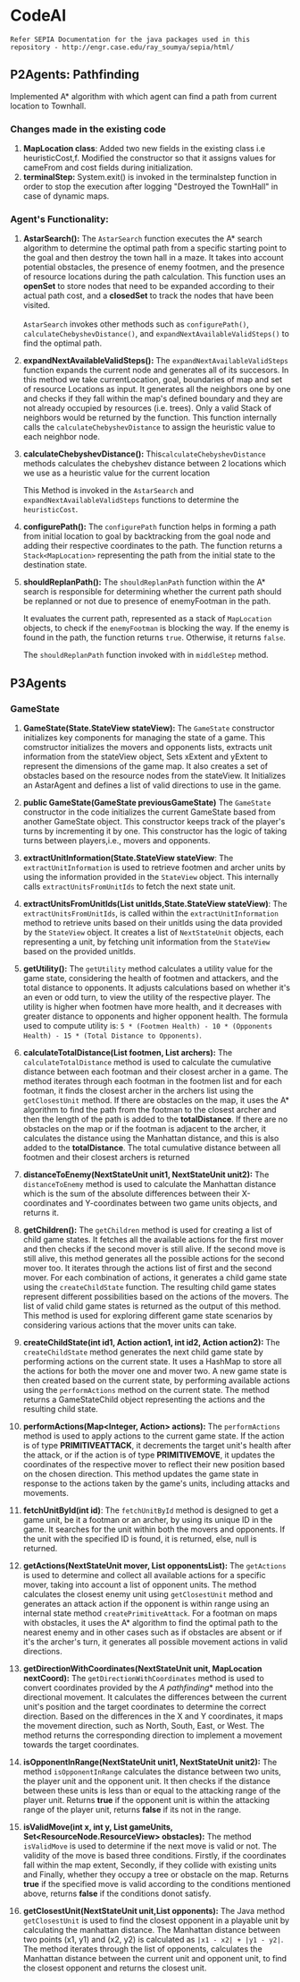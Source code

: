 # CodeAI
 `Refer SEPIA Documentation for the java packages used in this repository - http://engr.case.edu/ray_soumya/sepia/html/`
 <br/>
## P2Agents: Pathfinding

Implemented A\* algorithm with which agent can find a path from current location to Townhall.

### Changes made in the existing code

1.  **MapLocation class**: Added two new fields in the existing class i.e heuristicCost,f. Modified the constructor so that it assigns values for cameFrom and cost fields during initialization.
2.  **terminalStep:** System.exit() is invoked in the terminalstep function in order to stop the execution after logging "Destroyed the TownHall" in case of dynamic maps.

### Agent's Functionality:

1.  **AstarSearch():**
    The `AstarSearch` function executes the A\* search algorithm to determine the optimal path from a specific starting point to the goal and then destroy the town hall in a maze. It takes into account potential obstacles, the presence of enemy footmen, and the presence of resource locations during the path calculation. This function uses an **openSet** to store nodes that need to be expanded according to their actual path cost, and a **closedSet** to track the nodes that have been visited. <br/><br/>`AstarSearch` invokes other methods such as `configurePath()`, `calculateChebyshevDistance()`, and `expandNextAvailableValidSteps()` to find the optimal path.

2.  **expandNextAvailableValidSteps():**
    The `expandNextAvailableValidSteps` function expands the current node and generates all of its succesors. In this method we take currentLocation, goal, boundaries of map and set of resource Locations as input. It generates all the neighbors one by one and checks if they fall within the map's defined boundary and they are not already occupied by resources (i.e. trees). Only a valid Stack of neighbors would be returned by the function. This function internally calls the `calculateChebyshevDistance` to assign the heuristic value to each neighbor node.

3.  **calculateChebyshevDistance():**
    This`calculateChebyshevDistance` methods calculates the chebyshev distance between 2 locations which we use as a heuristic value for the current location

    This Method is invoked in the `AstarSearch` and `expandNextAvailableValidSteps` functions to determine the `heuristicCost`.

4.  **configurePath():**
    The `configurePath` function helps in forming a path from initial location to goal by backtracking from the goal node and adding their respective coordinates to the path. The function returns a `Stack<MapLocation>` representing the path from the initial state to the destination state.

5.  **shouldReplanPath():**
    The `shouldReplanPath` function within the A\* search is responsible for determining whether the current path should be replanned or not due to presence of enemyFootman in the path.

    It evaluates the current path, represented as a stack of `MapLocation` objects, to check if the `enemyFootman` is blocking the way. If the enemy is found in the path, the function returns `true`. Otherwise, it returns `false`.

    The `shouldReplanPath` function invoked with in `middleStep` method.

## P3Agents

### GameState

1. **GameState(State.StateView stateView):**
    The `GameState` constructor initializes key components for managing the state of a game. This comstructor initializes the movers and opponents lists, extracts unit information from the stateView object, Sets xExtent and yExtent to represent the dimensions of the game map. It also creates a set of obstacles based on the resource nodes from the stateView. It Initializes an AstarAgent and defines a list of valid directions to use in the game.
3. **public GameState(GameState previousGameState)**
    The `GameState` constructor in the code initializes the current GameState based from another GameState object. This constructor keeps track of the player's turns by incrementing it by one. This constructor has the logic of taking turns between players,i.e., movers and opponents.
4. **extractUnitInformation(State.StateView stateView**:
   The `extractUnitInformation` is used to retrieve footmen and archer units by using the information provided in the `StateView` object. This internally calls `extractUnitsFromUnitIds` to fetch the next state unit.
5. **extractUnitsFromUnitIds(List<Integer> unitIds,State.StateView stateView)**:
   The `extractUnitsFromUnitIds`, is called within the `extractUnitInformation` method to retrieve units based on their unitIds using the data provided by the `StateView` object. It creates a list of `NextStateUnit` objects, each representing a unit, by fetching unit information from the `StateView` based on the provided unitIds.
6. **getUtility():**
   The `getUtility` method calculates a utility value for the game state, considering the health of footmen and attackers, and the total distance to opponents. It adjusts calculations based on whether it's an even or odd turn, to view the utility of the respective player.
The utility is higher when footmen have more health, and it decreases with greater distance to opponents and higher opponent health. The formula used to compute utility is: `5 * (Footmen Health) - 10 * (Opponents Health) - 15 * (Total Distance to Opponents)`.
7. **calculateTotalDistance(List<NextStateUnit> footmen, List<NextStateUnit> archers):**
   The `calculateTotalDistance` method is used to calculate the cumulative distance between each footman and their closest archer in a game. The method iterates through each footman in the footmen list and for each footman, it finds the closest archer in the archers list using the `getClosestUnit` method. If there are obstacles on the map, it uses the A* algorithm to find the path from the footman to the closest archer and then the length of the path is added to the **totalDistance**. If there are no obstacles on the map or if the footman is adjacent to the archer, it calculates the distance using the Manhattan distance, and this is also added to the **totalDistance**. The total cumulative distance between all footmen and their closest archers is returned
9. **distanceToEnemy(NextStateUnit unit1, NextStateUnit unit2):**
   The `distanceToEnemy` method is used to calculate the Manhattan distance which is the sum of the absolute differences between their X-coordinates and Y-coordinates between two game units objects, and returns it.

9. **getChildren():**
   The `getChildren` method is used for creating a list of child game states. It fetches all the available actions for the first mover and then checks if the second mover is still alive. If the second move is still alive, this method generates all the possible actions for the second mover too. It iterates through the actions list of first and the second mover. For each combination of actions, it generates a child game state using the `createChildState` function. The resulting child game states represent different possibilities based on the actions of the movers. The list of valid child game states is returned as the output of this method. This method is used for exploring different game state scenarios by considering various actions that the mover units can take.
11. **createChildState(int id1, Action action1, int id2, Action action2):**
   The `createChildState` method generates the next child game state by performing actions on the current state. It uses a HashMap to store all the actions for both the mover one and mover two. A new game state is then created based on the current state, by performing available actions using the `performActions` method on the current state. The method returns a GameStateChild object representing the actions and the resulting child state.
12. **performActions(Map<Integer, Action> actions):**
   The `performActions` method is used to apply actions to the current game state. If the action is of type **PRIMITIVEATTACK**, it decrements the target unit's health after the attack, or if the action is of type **PRIMITIVEMOVE**, it updates the coordinates of the respective mover to reflect their new position based on the chosen direction. This method updates the game state in response to the actions taken by the game's units, including attacks and movements.
13. **fetchUnitById(int id)**:
    The `fetchUnitById` method is designed to get a game unit, be it a footman or an archer, by using its unique ID in the game. It searches for the unit within both the movers and opponents. If the unit with the specified ID is found, it is returned, else, null is returned.
14. **getActions(NextStateUnit mover, List<NextStateUnit> opponentsList):**
    The `getActions` is used to determine and collect all available actions for a specific mover, taking into account a list of opponent units. The method calculates the closest enemy unit using `getClosestUnit` method and generates an attack action if the opponent is within range using an internal state method `createPrimitiveAttack`. For a footman on maps with obstacles, it uses the A* algorithm to find the optimal path to the nearest enemy and in other cases such as if obstacles are absent or if it's the archer's turn, it generates all possible movement actions in valid directions.
10. **getDirectionWithCoordinates(NextStateUnit unit, MapLocation nextCoord):**
    The `getDirectionWithCoordinates` method is used to convert coordinates provided by the **A* pathfinding** method into the directional movement. It calculates the differences between the current unit's position and the target coordinates to determine the correct direction. Based on the differences in the X and Y coordinates, it maps the movement direction, such as North, South, East, or West. The method returns the corresponding direction to implement a movement towards the target coordinates.
11. **isOpponentInRange(NextStateUnit unit1, NextStateUnit unit2):**
     The method `isOpponentInRange` calculates the distance between two units, the player unit and the opponent unit. It then checks if the distance between these units is less than or equal to the attacking range of the player unit. Returns **true** if the opponent unit is within the attacking range of the player unit, returns **false** if its not in the range.
12. **isValidMove(int x, int y, List<NextStateUnit> gameUnits, Set<ResourceNode.ResourceView> obstacles):**
    The method `isValidMove` is used to determine if the next move is valid or not. The validity of the move is based  three conditions. Firstly, if the coordinates fall within the map extent, Secondly, if they collide with existing units and Finally, whether they occupy a tree or obstacle on the map. Returns **true** if the specified move is valid according to the conditions mentioned above, returns **false** if the conditions donot satisfy.
13. **getClosestUnit(NextStateUnit unit,List<NextStateUnit> opponents):**
  The Java method `getClosestUnit` is used to find the closest opponent in a playable unit by calculating the manhattan distance. The Manhattan distance between two points (x1, y1) and (x2, y2) is calculated as `|x1 - x2| + |y1 - y2|`. The method iterates through the list of opponents, calculates the Manhattan distance between the current unit and opponent unit, to find the closest opponent and returns the closest unit.
